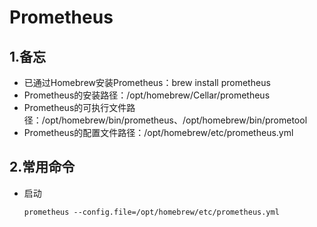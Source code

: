 # Prometheus

## 1.备忘

- 已通过Homebrew安装Prometheus：brew install prometheus
- Prometheus的安装路径：/opt/homebrew/Cellar/prometheus
- Prometheus的可执行文件路径：/opt/homebrew/bin/prometheus、/opt/homebrew/bin/prometool
- Prometheus的配置文件路径：/opt/homebrew/etc/prometheus.yml

## 2.常用命令

- 启动

  ```shell
  prometheus --config.file=/opt/homebrew/etc/prometheus.yml
  ```

  